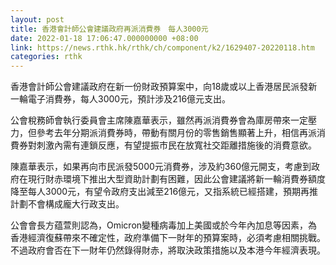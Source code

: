 ```yaml
---
layout: post
title: 香港會計師公會建議政府再派消費券　每人3000元
date: 2022-01-18 17:06:47.000000000 +08:00
link: https://news.rthk.hk/rthk/ch/component/k2/1629407-20220118.htm
categories: rthk
---
```


香港會計師公會建議政府在新一份財政預算案中，向18歲或以上香港居民派發新一輪電子消費券，每人3000元，預計涉及216億元支出。

公會稅務師會執行委員會主席陳嘉華表示，雖然再派消費券會為庫房帶來一定壓力，但參考去年分期派消費券時，帶動有關月份的零售銷售顯著上升，相信再派消費券對刺激內需有連鎖反應，有望提振市民在放寬社交距離措施後的消費意欲。

陳嘉華表示，如果再向市民派發5000元消費券，涉及約360億元開支，考慮到政府在現行財赤環境下推出大型資助計劃有困難，因此公會建議將新一輪消費券額度降至每人3000元，有望令政府支出減至216億元，又指系統已經搭建，預期再推計劃不會構成龐大行政支出。

公會會長方蕴萱則認為，Omicron變種病毒加上美國或於今年內加息等因素，為香港經濟復蘇帶來不確定性，政府準備下一財年的預算案時，必須考慮相關挑戰。不過政府會否在下一財年仍然錄得財赤，將取決政策措施以及本港今年經濟表現。
